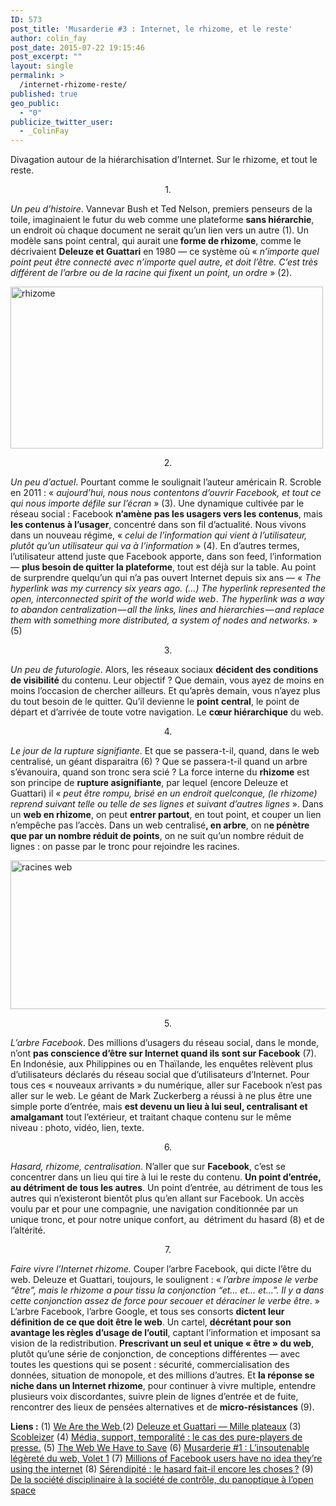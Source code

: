 ```yaml
---
ID: 573
post_title: 'Musarderie #3 : Internet, le rhizome, et le reste'
author: colin_fay
post_date: 2015-07-22 19:15:46
post_excerpt: ""
layout: single
permalink: >
  /internet-rhizome-reste/
published: true
geo_public:
  - "0"
publicize_twitter_user:
  - _ColinFay
---
```

Divagation autour de la hiérarchisation d’Internet. Sur le rhizome, et tout le reste.

<!--more-->
<p style="text-align: center;">1.</p>
<em>Un peu d’histoire</em>. Vannevar Bush et Ted Nelson, premiers penseurs de la toile, imaginaient le futur du web comme une plateforme <strong>sans hiérarchie</strong>, un endroit où chaque document ne serait qu’un lien vers un autre (1). Un modèle sans point central, qui aurait une<strong> forme de rhizome</strong>, comme le décrivaient <strong>Deleuze et Guattari</strong> en 1980 — ce système où «<em> n’importe quel point peut être connecté avec n’importe quel autre, et doit l’être. C’est très différent de l’arbre ou de la racine qui fixent un point, un ordre</em> » (2).

<a href="http://cf.data-bzh.fr/wp-content/uploads/2015/07/rhizome.jpg"><img class="aligncenter size-full wp-image-575" src="http://cf.data-bzh.fr/wp-content/uploads/2015/07/rhizome.jpg" alt="rhizome" width="500" height="259" /></a>
<p style="text-align: center;">2.</p>
<em>Un peu d’actuel</em>. Pourtant comme le soulignait l’auteur américain R. Scroble en 2011 : « <i>aujourd’hui, nous nous contentons d’ouvrir Facebook, et tout ce qui nous importe défile sur l’écran</i> » (3). Une dynamique cultivée par le réseau social : Facebook <strong>n’amène pas les usagers vers les contenus</strong>, mais <strong>les contenus à l’usager</strong>, concentré dans son fil d’actualité. Nous vivons dans un nouveau régime, « <em>celui de l’information qui vient à l’utilisateur, plutôt qu’un utilisateur qui va à l’information</em> » (4). En d’autres termes, l’utilisateur attend juste que Facebook apporte, dans son feed, l’information — <strong>plus besoin de quitter la plateforme</strong>, tout est déjà sur la table. Au point de surprendre quelqu’un qui n’a pas ouvert Internet depuis six ans — « <em>The hyperlink was my currency six years ago. (...) The hyperlink represented the open, interconnected spirit of the world wide web . The hyperlink was a way to abandon centralization — all the links, lines and hierarchies — and replace them with something more distributed, a system of nodes and networks.</em> » (5)
<p style="text-align: center;">3.</p>
<em>Un peu de futurologie</em>. Alors, les réseaux sociaux <strong>décident des conditions de visibilité</strong> du contenu. Leur objectif ? Que demain, vous ayez de moins en moins l’occasion de chercher ailleurs. Et qu’après demain, vous n’ayez plus du tout besoin de le quitter. Qu’il devienne le <strong>point</strong> <strong>central</strong>, le point de départ et d’arrivée de toute votre navigation. Le <strong>cœur hiérarchique</strong> du web.
<p style="text-align: center;">4.</p>
<em>Le jour de la rupture signifiante</em>. Et que se passera-t-il, quand, dans le web centralisé, un géant disparaitra (6) ? Que se passera-t-il quand un arbre s’évanouira, quand son tronc sera scié ? La force interne du <strong>rhizome</strong> est son principe de <strong>rupture asignifiante</strong>, par lequel (encore Deleuze et Guattari) il « <em>peut être rompu, brisé en un endroit quelconque, (le rhizome) reprend suivant telle ou telle de ses lignes et suivant d’autres lignes</em> ». Dans un <strong>web en rhizome</strong>, on peut <strong>entrer partout</strong>, en tout point, et couper un lien n’empêche pas l’accès. Dans un web centralisé<strong>, en arbre</strong>, on n<strong>e pénètre que par un nombre réduit de points</strong>, on ne suit qu’un nombre réduit de lignes : on passe par le tronc pour rejoindre les racines.

<a href="http://cf.data-bzh.fr/wp-content/uploads/2015/07/racines.jpg"><img class="aligncenter size-full wp-image-583" src="http://cf.data-bzh.fr/wp-content/uploads/2015/07/racines.jpg" alt="racines web" width="640" height="238" /></a>
<p style="text-align: center;">5.</p>
<em>L’arbre Facebook</em>. Des millions d’usagers du réseau social, dans le monde, n’ont <strong>pas conscience d’être sur Internet quand ils sont sur Facebook</strong> (7). En Indonésie, aux Philippines ou en Thaïlande, les enquêtes relèvent plus d’utilisateurs déclarés du réseau social que d’utilisateurs d’Internet. Pour tous ces « nouveaux arrivants » du numérique, aller sur Facebook n’est pas aller sur le web. Le géant de Mark Zuckerberg a réussi à ne plus être une simple porte d’entrée, mais <strong>est devenu un lieu à lui seul, centralisant et amalgamant</strong> tout l’extérieur, et traitant chaque contenu sur le même niveau : photo, vidéo, lien, texte.
<p style="text-align: center;">6.</p>
<em>Hasard, rhizome, centralisation</em>. N’aller que sur <strong>Facebook</strong>, c’est se concentrer dans un lieu qui tire à lui le reste du contenu. <strong>Un point d’entrée, au détriment de tous les autres</strong>. Un point d’entrée, au détriment de tous les autres qui n’existeront bientôt plus qu’en allant sur Facebook. Un accès voulu par et pour une compagnie, une navigation conditionnée par un unique tronc, et pour notre unique confort, au  détriment du hasard (8) et de l’altérité.
<p style="text-align: center;">7.</p>
<em>Faire vivre l’Internet rhizome. </em>Couper l’arbre Facebook, qui dicte l’être du web. Deleuze et Guattari, toujours, le soulignent : « <em>l’arbre impose le verbe “être”, mais le rhizome a pour tissu la conjonction “et... et... et...”. Il y a dans cette conjonction assez de force pour secouer et déraciner le verbe être</em>. » L’arbre Facebook, l’arbre Google, et tous ses consorts <strong>dictent leur définition de ce que doit être le web</strong>. Un cartel, <strong>décrétant pour son avantage les règles d’usage de l’outil</strong>, captant l’information et imposant sa vision de la redistribution. <strong>Prescrivant un seul et unique « être » du web</strong>, plutôt qu’une série de conjonction, de conceptions différentes — avec toutes les questions qui se posent : sécurité, commercialisation des données, situation de monopole, et des millions d’autres. Et <strong>la réponse se niche dans un Internet rhizome</strong>, pour continuer à vivre multiple, entendre plusieurs voix discordantes, suivre plein de lignes d’entrée et de fuite, rencontrer des lieux de pensées alternatives et de <strong>micro-résistances</strong> (9).

<strong>Liens :</strong>
(1) <a href="http://archive.wired.com/wired/archive/13.08/tech_pr.html" target="_blank">We Are the Web </a>
(2) <a href="http://2007.updatepixels.net/2007/2007/hyper/rhizome.pdf" target="_blank">Deleuze et Guattari — Mille plateaux</a>
(3) <a href="http://scobleizer.com/" target="_blank">Scobleizer</a>
(4) <a href="http://dumas.ccsd.cnrs.fr/dumas-01130211/document" target="_blank">Média, support, temporalité : le cas des pure-players de presse.</a>
(5) <a href="https://medium.com/matter/the-web-we-have-to-save-2eb1fe15a426" target="_blank">The Web We Have to Save</a>
(6) <a href="http://colinfay.me/2015/07/13/legerete-web-volet-1/" target="_blank">Musarderie #1 : L’insoutenable légèreté du web, Volet 1</a>
(7) <a href="http://qz.com/333313/milliions-of-facebook-users-have-no-idea-theyre-using-the-internet/" target="_blank">Millions of Facebook users have no idea they’re using the internet</a>
(8) <a href="http://www.oeil-au-carre.fr/le-blog/2015/03/16/serendipite-hasard/" target="_blank">Sérendipité : le hasard fait-il encore les choses ?</a>
(9) <a href="http://www.morbleu.com/de-la-societe-disciplinaire-a-la-societe-de-controle-du-panoptique-a-lopen-space/" target="_blank">De la société disciplinaire à la société de contrôle, du panoptique à l’open space </a>
